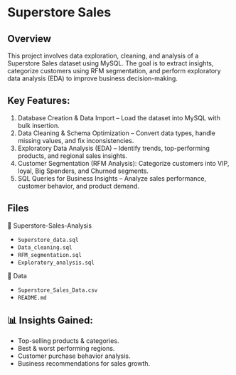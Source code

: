 # Superstore Sales

## Overview
This project involves data exploration, cleaning, and analysis of a Superstore Sales dataset using MySQL. The goal is to extract insights, categorize customers using RFM segmentation, and perform exploratory data analysis (EDA) to improve business decision-making.

##  Key Features:
1. Database Creation & Data Import – Load the dataset into MySQL with bulk insertion.
2. Data Cleaning & Schema Optimization – Convert data types, handle missing values, and fix inconsistencies.
3. Exploratory Data Analysis (EDA) – Identify trends, top-performing products, and regional sales insights.
4. Customer Segmentation (RFM Analysis): Categorize customers into VIP, loyal, Big Spenders, and Churned segments.
5. SQL Queries for Business Insights – Analyze sales performance, customer behavior, and product demand.

## Files
📁 Superstore-Sales-Analysis  
- `Superstore_data.sql`
- `Data_cleaning.sql`      
- `RFM_segmentation.sql`
- `Exploratory_analysis.sql`

📂 Data  
- `Superstore_Sales_Data.csv`    
- `README.md` 

## 📊 Insights Gained:
- Top-selling products & categories.
- Best & worst performing regions.
- Customer purchase behavior analysis.
- Business recommendations for sales growth.
 

